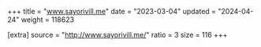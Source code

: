 +++
title = "www.sayorivill.me"
date = "2023-03-04"
updated = "2024-04-24"
weight = 118623

[extra]
source = "http://www.sayorivill.me/"
ratio = 3
size = 116
+++
